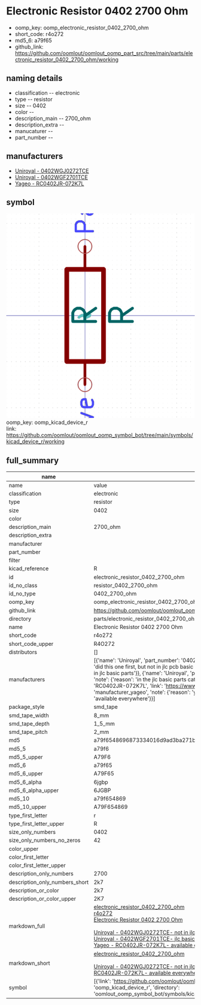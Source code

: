 # Electronic Resistor 0402 2700 Ohm

  
* oomp_key: oomp_electronic_resistor_0402_2700_ohm 
* short_code: r4o272
* md5_6: a79f65  
* github_link: https://github.com/oomlout/oomlout_oomp_part_src/tree/main/parts/electronic_resistor_0402_2700_ohm/working  
## naming details
* classification -- electronic
* type -- resistor
* size -- 0402
* color -- 
* description_main -- 2700_ohm
* description_extra -- 
* manucaturer -- 
* part_number -- 


## manufacturers
* [Uniroyal - 0402WGJ0272TCE]()  
* [Uniroyal - 0402WGF2701TCE]()  
* [Yageo - RC0402JR-072K7L](https://www.yageo.com/en/Chart/Download/pdf/RC0402JR-072K7L)  

## symbol

![](symbol/0/working/working_600.png)  
oomp_key: oomp_kicad_device_r  
link: https://github.com/oomlout/oomlout_oomp_symbol_bot/tree/main/symbols/kicad_device_r/working  


## full_summary
| name | value | 
| --- | --- | 
| name | value | 
| classification | electronic | 
| type | resistor | 
| size | 0402 | 
| color |  | 
| description_main | 2700_ohm | 
| description_extra |  | 
| manufacturer |  | 
| part_number |  | 
| filter |  | 
| kicad_reference | R | 
| id | electronic_resistor_0402_2700_ohm | 
| id_no_class | resistor_0402_2700_ohm | 
| id_no_type | 0402_2700_ohm | 
| oomp_key | oomp_electronic_resistor_0402_2700_ohm | 
| github_link | https://github.com/oomlout/oomlout_oomp_part_src/tree/main/parts/electronic_resistor_0402_2700_ohm/working | 
| directory | parts/electronic_resistor_0402_2700_ohm | 
| name | Electronic Resistor 0402 2700 Ohm | 
| short_code | r4o272 | 
| short_code_upper | R4O272 | 
| distributors | [] | 
| manufacturers | [{'name': 'Uniroyal', 'part_number': '0402WGJ0272TCE', 'link': '', 'id': 'manufacturer_uniroyal', 'note': {'reason': 'did this one first, but not in jlc pcb basic parts and 1 percent are and they are the same price', 'reason_short': 'not in jlc basic parts'}}, {'name': 'Uniroyal', 'part_number': '0402WGF2701TCE', 'link': '', 'id': 'manufacturer_uniroyal', 'note': {'reason': 'in the jlc basic parts catalogue', 'reason_short': 'jlc basic part'}}, {'name': 'Yageo', 'part_number': 'RC0402JR-072K7L', 'link': 'https://www.yageo.com/en/Chart/Download/pdf/RC0402JR-072K7L', 'id': 'manufacturer_yageo', 'note': {'reason': 'yageo is a commonly cross referenced part number', 'reason_short': 'available everywhere'}}] | 
| package_style | smd_tape | 
| smd_tape_width | 8_mm | 
| smd_tape_depth | 1_5_mm | 
| smd_tape_pitch | 2_mm | 
| md5 | a79f6548696873334016d9ad3ba271b2 | 
| md5_5 | a79f6 | 
| md5_5_upper | A79F6 | 
| md5_6 | a79f65 | 
| md5_6_upper | A79F65 | 
| md5_6_alpha | 6jgbp | 
| md5_6_alpha_upper | 6JGBP | 
| md5_10 | a79f654869 | 
| md5_10_upper | A79F654869 | 
| type_first_letter | r | 
| type_first_letter_upper | R | 
| size_only_numbers | 0402 | 
| size_only_numbers_no_zeros | 42 | 
| color_upper |  | 
| color_first_letter |  | 
| color_first_letter_upper |  | 
| description_only_numbers | 2700 | 
| description_only_numbers_short | 2k7 | 
| description_or_color | 2k7 | 
| description_or_color_upper | 2K7 | 
| markdown_full | [electronic_resistor_0402_2700_ohm](https://github.com/oomlout/oomlout_oomp_part_src/tree/main/parts/electronic_resistor_0402_2700_ohm/working)<br>[r4o272](https://github.com/oomlout/oomlout_oomp_part_src/tree/main/parts/electronic_resistor_0402_2700_ohm/working)<br>[Electronic Resistor 0402 2700 Ohm](https://github.com/oomlout/oomlout_oomp_part_src/tree/main/parts/electronic_resistor_0402_2700_ohm/working)<br><br>[Uniroyal - 0402WGJ0272TCE- not in jlc basic parts]() [(L)  ](https://www.lcsc.com/search?q=0402WGJ0272TCE)[(D)  ](https://www.digikey.com/en/products?keywords=0402WGJ0272TCE)[(M)  ](https://www.mouser.com/Search/Refine?Keyword=0402WGJ0272TCE)[(N)  ](https://www.newark.com/search?st=0402WGJ0272TCE)[(SZ)  ](https://so.szlcsc.com/global.html?k=0402WGJ0272TCE)<br>[Uniroyal - 0402WGF2701TCE- jlc basic part]() [(L)  ](https://www.lcsc.com/search?q=0402WGF2701TCE)[(D)  ](https://www.digikey.com/en/products?keywords=0402WGF2701TCE)[(M)  ](https://www.mouser.com/Search/Refine?Keyword=0402WGF2701TCE)[(N)  ](https://www.newark.com/search?st=0402WGF2701TCE)[(SZ)  ](https://so.szlcsc.com/global.html?k=0402WGF2701TCE)<br>[Yageo - RC0402JR-072K7L- available everywhere](https://www.yageo.com/en/Chart/Download/pdf/RC0402JR-072K7L) [(L)  ](https://www.lcsc.com/search?q=RC0402JR-072K7L)[(D)  ](https://www.digikey.com/en/products?keywords=RC0402JR-072K7L)[(M)  ](https://www.mouser.com/Search/Refine?Keyword=RC0402JR-072K7L)[(N)  ](https://www.newark.com/search?st=RC0402JR-072K7L)[(SZ)  ](https://so.szlcsc.com/global.html?k=RC0402JR-072K7L)<br> | 
| markdown_short | [electronic_resistor_0402_2700_ohm](https://github.com/oomlout/oomlout_oomp_part_src/tree/main/parts/electronic_resistor_0402_2700_ohm/working)<br><br>[Uniroyal - 0402WGJ0272TCE- not in jlc basic parts]()[Uniroyal - 0402WGF2701TCE- jlc basic part]()[Yageo - RC0402JR-072K7L- available everywhere](https://www.yageo.com/en/Chart/Download/pdf/RC0402JR-072K7L) | 
| symbol | [{'link': 'https://github.com/oomlout/oomlout_oomp_symbol_bot/tree/main/symbols/kicad_device_r', 'oomp_key': 'oomp_kicad_device_r', 'directory': 'oomlout_oomp_symbol_bot/symbols/kicad_device_r//working/working.kicad_sym'}] | 
